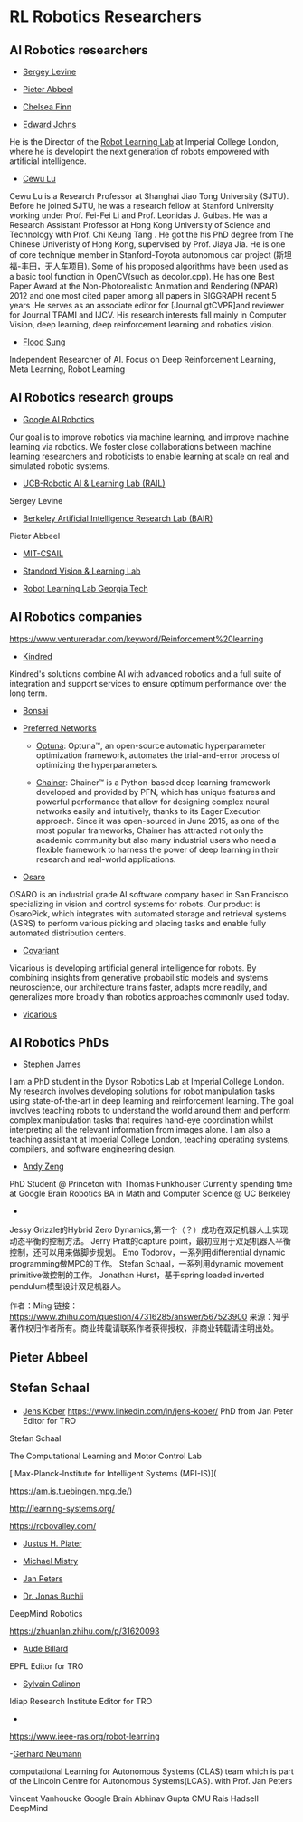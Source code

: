 # RL Robotics Researchers

## AI Robotics researchers

- [Sergey Levine]()


- [Pieter Abbeel]()


- [Chelsea Finn]()



- [Edward Johns](https://www.imperial.ac.uk/people/e.johns)

He is the Director of the [Robot Learning Lab](http://www.robot-learning.uk/) at Imperial College London, where he is developint the next generation of robots empowered with artificial intelligence.

- [Cewu Lu](https://www.mvig.org/)

Cewu Lu is a Research Professor at Shanghai Jiao Tong University (SJTU). Before he joined SJTU, he was a research fellow at Stanford University working under Prof. Fei-Fei Li and Prof. Leonidas J. Guibas. He was a Research Assistant Professor at Hong Kong University of Science and Technology with Prof. Chi Keung Tang . He got the his PhD degree from The Chinese Univeristy of Hong Kong, supervised by Prof. Jiaya Jia. He is one of core technique member in Stanford-Toyota autonomous car project (斯坦福-丰田，无人车项目). Some of his proposed algorithms have been used as a basic tool function in OpenCV(such as decolor.cpp). He has one Best Paper Award at the Non-Photorealistic Animation and Rendering (NPAR) 2012 and one most cited paper among all papers in SIGGRAPH recent 5 years .He serves as an associate editor for [Journal gtCVPR]and reviewer for Journal TPAMI and IJCV. His research interests fall mainly in Computer Vision, deep learning, deep reinforcement learning and robotics vision.

- [Flood Sung](https://github.com/floodsung)

Independent Researcher of AI. Focus on Deep Reinforcement Learning, Meta Learning, Robot Learning


## AI Robotics research groups

- [Google AI Robotics](https://ai.google/research/teams/brain/robotics/)

Our goal is to improve robotics via machine learning, and improve machine learning via robotics. We foster close collaborations between machine learning researchers and roboticists to enable learning at scale on real and simulated robotic systems.

- [UCB-Robotic AI & Learning Lab (RAIL)](http://rail.eecs.berkeley.edu/)

Sergey Levine

- [Berkeley Artificial Intelligence Research Lab (BAIR)]()

Pieter Abbeel

- [MIT-CSAIL](https://www.csail.mit.edu/)

- [Standord Vision & Learning Lab](http://svl.stanford.edu/)

- [Robot Learning Lab Georgia Tech](https://robotlearning.gatech.edu/)

## AI Robotics companies

https://www.ventureradar.com/keyword/Reinforcement%20learning

- [Kindred](https://www.kindred.ai/)

Kindred's solutions combine AI with advanced robotics and a full suite of integration and support services to ensure optimum performance over the long term.

- [Bonsai](https://www.bons.ai/)



- [Preferred Networks](https://preferred.jp/en/)

  - [Optuna](https://preferred.jp/en/projects/optuna/): Optuna™, an open-source automatic hyperparameter optimization framework, automates the trial-and-error process of optimizing the hyperparameters.

  - [Chainer](https://preferred.jp/en/projects/chainer/): Chainer™ is a Python-based deep learning framework developed and provided by PFN, which has unique features and powerful performance that allow for designing complex neural networks easily and intuitively, thanks to its Eager Execution approach. Since it was open-sourced in June 2015, as one of the most popular frameworks, Chainer has attracted not only the academic community but also many industrial users who need a flexible framework to harness the power of deep learning in their research and real-world applications.

- [Osaro](www.osaro.com)

OSARO is an industrial grade AI software company based in San Francisco specializing in vision and control systems for robots. Our product is OsaroPick, which integrates with automated storage and retrieval systems (ASRS) to perform various picking and placing tasks and enable fully automated distribution centers.

- [Covariant](www.covariant.ai)

Vicarious is developing artificial general intelligence for robots. By combining insights from generative probabilistic models and systems neuroscience, our architecture trains faster, adapts more readily, and generalizes more broadly than robotics approaches commonly used today.

- [vicarious](www.vicarious.com)


## AI Robotics PhDs

- [Stephen James](https://www.doc.ic.ac.uk/~slj12/)

I am a PhD student in the Dyson Robotics Lab at Imperial College London. My research involves developing solutions for robot manipulation tasks using state-of-the-art in deep learning and reinforcement learning. The goal involves teaching robots to understand the world around them and perform complex manipulation tasks that requires hand-eye coordination whilst interpreting all the relevant information from images alone. I am also a teaching assistant at Imperial College London, teaching operating systems, compilers, and software engineering design.

- [Andy Zeng](https://andyzeng.github.io/)


PhD Student @ Princeton with Thomas Funkhouser 
Currently spending time at Google Brain Robotics 
BA in Math and Computer Science @ UC Berkeley 

- []()

Jessy Grizzle的Hybrid Zero Dynamics,第一个（？）成功在双足机器人上实现动态平衡的控制方法。
Jerry Pratt的capture point，最初应用于双足机器人平衡控制，还可以用来做脚步规划。
Emo Todorov，一系列用differential dynamic programming做MPC的工作。
Stefan Schaal，一系列用dynamic movement primitive做控制的工作。
Jonathan Hurst，基于spring loaded inverted pendulum模型设计双足机器人。

作者：Ming
链接：https://www.zhihu.com/question/47316285/answer/567523900
来源：知乎
著作权归作者所有。商业转载请联系作者获得授权，非商业转载请注明出处。


## Pieter Abbeel



## Stefan Schaal 


####

- [Jens Kober](http://www.jenskober.de/)
https://www.linkedin.com/in/jens-kober/
PhD from Jan Peter
Editor for TRO


Stefan Schaal


The Computational Learning and Motor Control Lab

[
Max-Planck-Institute for Intelligent Systems (MPI-IS)](

https://am.is.tuebingen.mpg.de/)

http://learning-systems.org/



https://robovalley.com/

- [Justus H. Piater](https://iis.uibk.ac.at/)

- [Michael Mistry](http://homepages.inf.ed.ac.uk/mmistry/index.html)

- [Jan Peters](https://www.ias.informatik.tu-darmstadt.de/Team/JanPeters)

- [Dr. Jonas Buchli]()

DeepMind Robotics

https://zhuanlan.zhihu.com/p/31620093

- [Aude Billard]()

EPFL
Editor for TRO

- [Sylvain Calinon](https://calinon.ch/index.htm)

Idiap Research Institute
Editor for TRO

- []()

https://www.ieee-ras.org/robot-learning

 -[Gerhard Neumann](http://computational-learning.net/)

computational Learning for Autonomous Systems (CLAS) team which is part of the Lincoln Centre for Autonomous Systems(LCAS).
 with Prof. Jan Peters



 Vincent Vanhoucke Google Brain
 Abhinav Gupta CMU
 Rais Hadsell DeepMind